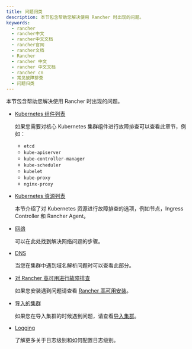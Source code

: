 ```yaml
---
title: 问题归类
description: 本节包含帮助您解决使用 Rancher 时出现的问题。
keywords:
  - rancher
  - rancher中文
  - rancher中文文档
  - rancher官网
  - rancher文档
  - Rancher
  - rancher 中文
  - rancher 中文文档
  - rancher cn
  - 常见故障排查
  - 问题归类
---
```


本节包含帮助您解决使用 Rancher 时出现的问题。

- [Kubernetes 组件列表](/docs/rancher2/troubleshooting/kubernetes-components/_index)

  如果您需要对核心 Kubernetes 集群组件进行故障排查可以查看此章节，例如：

  - `etcd`
  - `kube-apiserver`
  - `kube-controller-manager`
  - `kube-scheduler`
  - `kubelet`
  - `kube-proxy`
  - `nginx-proxy`

- [Kubernetes 资源列表](/docs/rancher2/troubleshooting/kubernetes-resources/_index)

  本节介绍了对 Kubernetes 资源进行故障排查的选项，例如节点，Ingress Controller 和 Rancher Agent。

- [网络](/docs/rancher2/troubleshooting/networking/_index)

  可以在此处找到解决网络问题的步骤。

- [DNS](/docs/rancher2/troubleshooting/dns/_index)

  当您在集群中遇到域名解析问题时可以查看此部分。

- [对 Rancher 高可用进行故障排查](/docs/rancher2/troubleshooting/rancherha/_index)

  如果您安装遇到问题请查看 [Rancher 高可用安装](/docs/rancher2/installation_new/install-rancher-on-k8s/_index)。

- [导入的集群](/docs/rancher2/troubleshooting/imported-clusters/_index)

  如果您在导入集群的时候遇到问题，请查看[导入集群](/docs/rancher2/cluster-provisioning/imported-clusters/_index)。

- [Logging](/docs/rancher2/troubleshooting/logging/_index)

  了解更多关于日志级别和如何配置日志级别。
